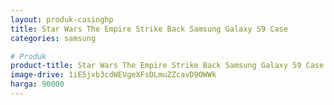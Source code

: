 ```yaml
---
layout: produk-casinghp
title: Star Wars The Empire Strike Back Samsung Galaxy S9 Case
categories: samsung

# Produk
product-title: Star Wars The Empire Strike Back Samsung Galaxy S9 Case
image-drive: 1iE5jxb3cdWEVgeXFsDLmuZZcavD9OWWk
harga: 90000
---
```


